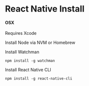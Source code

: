 React Native Install
=====


#### OSX

Requires Xcode

Install Node via NVM or Homebrew

Install Watchman

    npm install -g watchman

Install React Native CLI

    npm install -g react-native-cli

